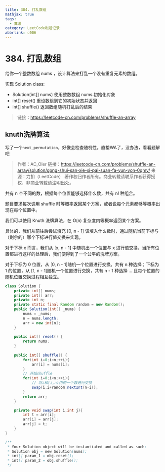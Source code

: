 ```yaml
---
title: 384. 打乱数组
mathjax: true
tags:
  - 算法
category: LeetCode刷题记录
abbrlink: c006
---
```

# 384. 打乱数组

给你一个整数数组 nums ，设计算法来打乱一个没有重复元素的数组。

实现 Solution class:

- Solution(int[] nums) 使用整数数组 nums 初始化对象
- int[] reset() 重设数组到它的初始状态并返回
- int[] shuffle() 返回数组随机打乱后的结果

> 链接：https://leetcode-cn.com/problems/shuffle-an-array

<!-- more -->

## knuth洗牌算法	

写了一个`next_permutation`，好像会检查随机性，直接WA了，没办法，看看题解吧

> 作者：AC_OIer
> 链接：https://leetcode-cn.com/problems/shuffle-an-array/solution/gong-shui-san-xie-xi-pai-suan-fa-yun-yon-0qmy/
> 来源：力扣（LeetCode）
> 著作权归作者所有。商业转载请联系作者获得授权，非商业转载请注明出处。

共有 n 个不同的数，根据每个位置能够选择什么数，共有 n! 种组合。

题目要求每次调用 shuffle 时等概率返回某个方案，或者说每个元素都够等概率出现在每个位置中。

我们可以使用 Knuth 洗牌算法，在 O(n) 复杂度内等概率返回某个方案。

具体的，我们从前往后尝试填充 [0, n - 1] 该填入什么数时，通过随机当前下标与（剩余的）哪个下标进行值交换来实现。

对于下标 x 而言，我们从 [x, n - 1] 中随机出一个位置与 x 进行值交换，当所有位置都进行这样的处理后，我们便得到了一个公平的洗牌方案。

对于下标为 0 位置，从 [0, n - 1]随机一个位置进行交换，共有 n 种选择；下标为 1 的位置，从 [1, n - 1]随机一个位置进行交换，共有 n - 1 种选择 ... 且每个位置的随机位置交换过程相互独立。

```java
class Solution {
    private int[] nums;
    private int[] arr;
    private int n;
    private static final Random random = new Random();
    public Solution(int[] _nums) {
        nums = _nums;
        n = nums.length;
        arr = new int[n];
    }
    
    public int[] reset() {
        return nums;
    }
    
    public int[] shuffle() {
        for(int i=0;i<n;++i){
            arr[i] = nums[i];
        }
        // 开始shuffle
        for(int i=0;i<n;++i){
            // 将i和[i,n)内的一个数进行交换
            swap(i,i+random.nextInt(n-i));
        }
        return arr;
    }

    private void swap(int i,int j){
        int t = arr[i];
        arr[i] = arr[j];
        arr[j] = t;
    }
}

/**
 * Your Solution object will be instantiated and called as such:
 * Solution obj = new Solution(nums);
 * int[] param_1 = obj.reset();
 * int[] param_2 = obj.shuffle();
 */
```

